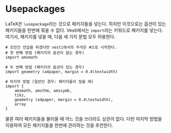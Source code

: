# Usepackages
LaTeX은 `\usepackage`라는 것으로 패키지들을 넣는다. 하지만 이것으로는 옵션이 있는 패키지들을 한번에 묶을 수 없다.
Vesti에서는 `import`라는 키워드로 패키지를 넣는다. 여기서, 패키지를 넣을 때, 다음 세 가지 문법 모두 허용한다.
```
# 조만간 언급을 하겠다만 vesti에서의 주석은 #으로 시작한다.
# 첫 번째 방법 (패키지의 옵션이 없는 경우)
import amsmath

# 두 번째 방법 (패키지의 옵션이 있는 경우)
import geometry (a4paper, margin = 0.4\textwidth)

# 마지막 방법 (일반인 경우: 패키지들이 많을 때)
import {
    amsmath, amsthm, amssymb,
    tikz,
    geometry (a4paper, margin = 0.4\textwidth),
    array
}
```
물론 여러 패키지들을 불러올 때 어느 것을 쓰더라도 상관이 없다. 다만 마지막 방법을 이용하여 모든 패키지들을 한번에 관리하는 것을 추천한다.